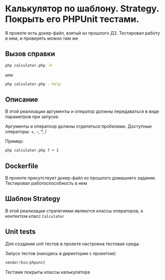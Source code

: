 Калькулятор по шаблону. Strategy. Покрыть его PHPUnit тестами.
==============================================================

В проекте есть докер-файл, взятый из прошлого ДЗ. Тестировал работу в нем, и проверять можно там же

## Вызов справки
```bash
php calculator.php -h
```

или

```bash
php calculator.php --help
```

## Описание

В этой реализации аргументы и оператор должны передаваться в виде параметров при запуске.

Аргументы и оператоор должны отделяться пробелами. Доступные операторы: +, -, *, /

Пример:

```bash
php calculator.php 7 + 1
```

## Dockerfile

В проекте присутствует докер-файл из прошлого домашнего задания.
Тестировал работоспособность в нем

## Шаблон Strategy

В этой реализации стратегиями являются классы операторов, а контектом класс `Calculator`

## Unit tests

Для создания unit тестов в проекте настроена тестовая среда.

Запуск тестов (находясь в директории с проектом):

```php
vendor/bin/phpunit
```

Тестами покрыты классы калькулатора
